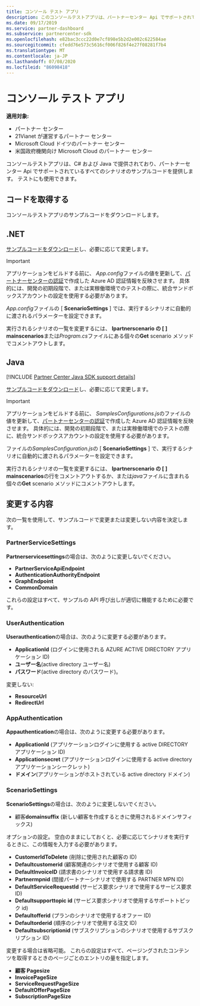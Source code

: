```yaml
---
title: コンソール テスト アプリ
description: このコンソールテストアプリは、パートナーセンター Api でサポートされているすべてのシナリオのサンプルコードを提供します。 テストにも使用できます。
ms.date: 09/17/2019
ms.service: partner-dashboard
ms.subservice: partnercenter-sdk
ms.openlocfilehash: e82bac3ccc22d0e7cf898e5b2d2e002c622584ae
ms.sourcegitcommit: cfedd76e573c5616cf006f826f4e27f08281f7b4
ms.translationtype: MT
ms.contentlocale: ja-JP
ms.lasthandoff: 07/08/2020
ms.locfileid: "86098418"
---
```

# <a name="console-test-app"></a>コンソール テスト アプリ

**適用対象:**

- パートナー センター
- 21Vianet が運営するパートナー センター
- Microsoft Cloud ドイツのパートナー センター
- 米国政府機関向け Microsoft Cloud のパートナー センター

コンソールテストアプリは、C# および Java で提供されており、パートナーセンター Api でサポートされているすべてのシナリオのサンプルコードを提供します。 テストにも使用できます。

## <a name="get-the-code"></a>コードを取得する

コンソールテストアプリのサンプルコードをダウンロードします。

## <a name="net"></a>.NET

[サンプルコードをダウンロード](https://go.microsoft.com/fwlink/p/?LinkId=746682)し、必要に応じて変更します。

> [!IMPORTANT]
> アプリケーションをビルドする前に、 *App.config*ファイルの値を更新して、[パートナーセンターの認証](partner-center-authentication.md)で作成した Azure AD 認証情報を反映させます。 具体的には、開発の初期段階で、または実稼働環境でのテストの際に、統合サンドボックスアカウントの設定を使用する必要があります。

*App.config*ファイルの [ **ScenarioSettings** ] では、実行するシナリオに自動的に渡されるパラメーターを設定できます。

実行されるシナリオの一覧を変更するには、 **Ipartnerscenario の \[ \] mainscenarios**または*Program.cs*ファイルにある個々の**Get** scenario メソッドでコメントアウトします。

## <a name="java"></a>Java

[!INCLUDE [Partner Center Java SDK support details](../includes/java-sdk-support.md)]

[サンプルコードをダウンロード](https://go.microsoft.com/fwlink/p/?LinkId=2026887)し、必要に応じて変更します。

> [!IMPORTANT]
> アプリケーションをビルドする前に、 *SamplesConfigurations.js*のファイルの値を更新して、[パートナーセンターの認証](partner-center-authentication.md)で作成した Azure AD 認証情報を反映させます。 具体的には、開発の初期段階で、または実稼働環境でのテストの際に、統合サンドボックスアカウントの設定を使用する必要があります。

ファイルの*SamplesConfiguration.js*の [ **ScenarioSettings** ] で、実行するシナリオに自動的に渡されるパラメーターを設定できます。

実行されるシナリオの一覧を変更するには、 **Ipartnerscenario の \[ \] mainscenarios**の行をコメントアウトするか、または*java*ファイルに含まれる個々の**Get** scenario メソッドにコメントアウトします。

## <a name="what-to-change"></a>変更する内容

次の一覧を使用して、サンプルコードで変更または変更しない内容を決定します。

### <a name="partnerservicesettings"></a>PartnerServiceSettings

**Partnerservicesettings**の場合は、次のように変更しないでください。

- **PartnerServiceApiEndpoint**
- **AuthenticationAuthorityEndpoint**
- **GraphEndpoint**
- **CommonDomain**

これらの設定はすべて、サンプルの API 呼び出しが適切に機能するために必要です。

### <a name="userauthentication"></a>UserAuthentication

**Userauthentication**の場合は、次のように変更する必要があります。

- **ApplicationId** (ログインに使用される AZURE ACTIVE DIRECTORY アプリケーション ID)
- **ユーザー名**(active directory ユーザー名)
- **パスワード**(active directory のパスワード)。

変更しない:

- **ResourceUrl**
- **RedirectUrl**

### <a name="appauthentication"></a>AppAuthentication

**Appauthentication**の場合は、次のように変更する必要があります。

- **ApplicationId** (アプリケーションログインに使用する active DIRECTORY アプリケーション ID)
- **Applicationsecret** (アプリケーションログインに使用する active directory アプリケーションシークレット)
- **ドメイン**(アプリケーションがホストされている active directory ドメイン)

### <a name="scenariosettings"></a>ScenarioSettings

**ScenarioSettings**の場合は、次のように変更しないでください。

- 顧客**domainsuffix** (新しい顧客を作成するときに使用されるドメインサフィックス)

オプションの設定。 空白のままにしておくと、必要に応じてシナリオを実行するときに、この情報を入力する必要があります。

- **CustomerIdToDelete** (削除に使用された顧客の ID)
- **Defaultcustomerid** (顧客関連のシナリオで使用する顧客 ID)
- **DefaultInvoiceID** (請求書のシナリオで使用する請求書 ID)
- **Partnermpnid** (間接パートナーシナリオで使用する PARTNER MPN ID)
- **DefaultServiceRequestId** (サービス要求シナリオで使用するサービス要求 ID)
- **Defaultsupporttopic id** (サービス要求シナリオで使用するサポートトピック id)
- **Defaultofferid** (プランのシナリオで使用するオファー ID)
- **Defaultorderid** (順序のシナリオで使用する注文 ID)
- **Defaultsubscriptionid** (サブスクリプションのシナリオで使用するサブスクリプション ID)

変更する場合は省略可能。 これらの設定はすべて、ページングされたコンテンツを取得するときのページごとのエントリの量を指定します。

- **顧客 Pagesize**
- **InvoicePageSize**
- **ServiceRequestPageSize**
- **DefaultOfferPageSize**
- **SubscriptionPageSize**
